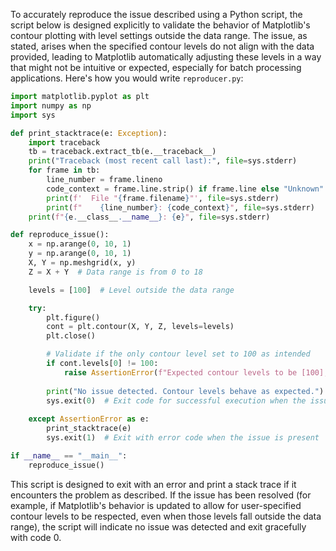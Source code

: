 To accurately reproduce the issue described using a Python script, the script below is designed explicitly to validate the behavior of Matplotlib's contour plotting with level settings outside the data range. The issue, as stated, arises when the specified contour levels do not align with the data provided, leading to Matplotlib automatically adjusting these levels in a way that might not be intuitive or expected, especially for batch processing applications. Here's how you would write `reproducer.py`:

```python
import matplotlib.pyplot as plt
import numpy as np
import sys

def print_stacktrace(e: Exception):
    import traceback
    tb = traceback.extract_tb(e.__traceback__)
    print("Traceback (most recent call last):", file=sys.stderr)
    for frame in tb:
        line_number = frame.lineno
        code_context = frame.line.strip() if frame.line else "Unknown"
        print(f'  File "{frame.filename}"', file=sys.stderr)
        print(f"    {line_number}: {code_context}", file=sys.stderr)
    print(f"{e.__class__.__name__}: {e}", file=sys.stderr)

def reproduce_issue():
    x = np.arange(0, 10, 1)
    y = np.arange(0, 10, 1)
    X, Y = np.meshgrid(x, y)
    Z = X + Y  # Data range is from 0 to 18

    levels = [100]  # Level outside the data range

    try:
        plt.figure()
        cont = plt.contour(X, Y, Z, levels=levels)
        plt.close()

        # Validate if the only contour level set to 100 as intended
        if cont.levels[0] != 100:
            raise AssertionError(f"Expected contour levels to be [100], got {cont.levels}")
        
        print("No issue detected. Contour levels behave as expected.")
        sys.exit(0)  # Exit code for successful execution when the issue is fixed.
    
    except AssertionError as e:
        print_stacktrace(e)
        sys.exit(1)  # Exit with error code when the issue is present

if __name__ == "__main__":
    reproduce_issue()
```

This script is designed to exit with an error and print a stack trace if it encounters the problem as described. If the issue has been resolved (for example, if Matplotlib's behavior is updated to allow for user-specified contour levels to be respected, even when those levels fall outside the data range), the script will indicate no issue was detected and exit gracefully with code 0.